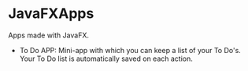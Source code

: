 # JavaFXApps
Apps made with JavaFX.
- To Do APP: Mini-app with which you can keep a list of your To Do's. Your To Do list is automatically saved on each action. 
